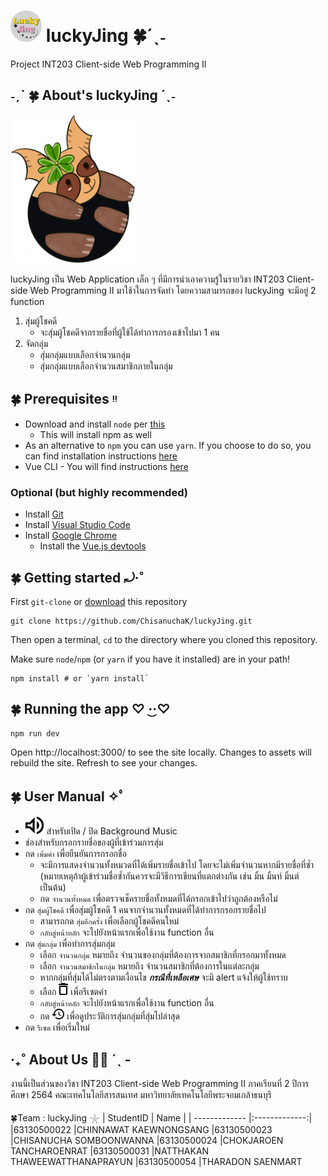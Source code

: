 # <img src="./src/assets/img/logo.png" width="50">  luckyJing 🍀´ˎ˗
Project INT203 Client-side Web Programming II 

## ˗ˏˋ 🍀 About's luckyJing ´ˎ˗
<img src="./src/assets/img/mascot.png" width="200">

luckyJing เป็น Web Application เล็ก ๆ ที่มีการนำเอาความรู้ในรายวิชา INT203 Client-side Web Programming II มาใช้าในการจัดทำ
โดยความสามารถของ luckyJing จะมีอยู่ 2 function
1. สุ่มผู้โชคดี
    * จะสุ่มผู้โชคดีจากรายชื่อที่ผู้ใช้ได้ทำการกรองเข้าไปมา 1 คน 
2. จัดกลุ่ม
    * สุ่มกลุ่มแบบเลือกจำนวนกลุ่ม
    * สุ่มกลุ่มแบบเลือกจำนวนสมาชิกภายในกลุ่ม
    
 ## 🍀 Prerequisites ᵎᵎ 
 * Download and install `node` per [this](https://nodejs.org/en/download/)
    * This will install npm as well
 * As an alternative to `npm` you can use `yarn`. If you choose to do so, you can find installation instructions [here](https://classic.yarnpkg.com/en/)
 * Vue CLI - You will find instructions [here](https://cli.vuejs.org/)
 ### Optional (but highly recommended)
* Install [Git](https://git-scm.com/downloads)
* Install [Visual Studio Code](https://code.visualstudio.com/)
* Install [Google Chrome](https://www.google.com/chrome/index.html)
    * Install the [Vue.js devtools](https://chrome.google.com/webstore/detail/vuejs-devtools/nhdogjmejiglipccpnnnanhbledajbpd?hl=en)
   
## 🍀 Getting started ⤾·˚
First `git-clone` or [download](https://github.com/ChisanuchaK/luckyJing/tree/main) this repository
```
git clone https://github.com/ChisanuchaK/luckyJing.git
```
Then open a terminal, `cd` to the directory where you cloned this repository.

Make sure `node`/`npm` (or `yarn` if you have it installed) are in your path!
```
npm install # or `yarn install`
```
## 🍀 Running the app ♡   ·͜·♡
```
npm run dev
```
Open http://localhost:3000/ to see the site locally. Changes to assets will rebuild the site. Refresh to see your changes.

## 🍀 User Manual ✧ﾟ
* <img src="./src/assets/img/sound.png" width="30"> 
   สำหรับเปิด / ปิด Background Music 
* ช่องสำหรับกรอกรายชื่อของผู้ที่เข้าร่วมการสุ่ม
* กด `เพิ่มค่า` เพื่อยืนยันการกรอกชื่อ
  * จะมีการแสดงจำนวนทั้งหมวดที่ได้เพิ่มรายชื่อเข้าไป โดยจะไม่เพิ่มจำนวนหากมีรายชื่อที่ซ้ำ (หมายเหตุถ้าผู้เข้าร่วมชื่อซ้ำกันควรจะมีวิธีการเขียนที่แตกต่างกัน เช่น มิ้น มิ้นท์ มิ้นต์ เป็นต้น)
  * กด `จำนวนทั้งหมด` เพื่อตรวจเช็ครายชื่อทั้งหมดที่ได้กรอกเข้าไปว่าถูกต้องหรือไม่
* กด `สุ่มผู้โชคดี` เพื่อสุ่มผู้โชคดี 1 คนจากจำนวนทั้งหมดที่ได้ทำการกรอกรายชื่อไป
  * สามารถกด `สุ่มอีกครั้ง` เพื่อเลือกผู้โชคดีคนใหม่
  * `กลับสู่หน้าหลัก` จะไปยังหน้าแรกเพื่อใช้งาน function อื่น
* กด `สุ่มกลุ่ม` เพื่อทำการสุ่มกลุ่ม
  * เลือก `จำนวนกลุ่ม` หมายถึง จำนวนของกลุ่มที่ต้องการจากสมาชิกที่กรอกมาทั้งหมด
  * เลือก `จำนวนสมาชิกในกลุ่ม` หมายถึง จำนวนสมาชิกที่ต้องการในแต่ละกลุ่ม
  * หากกลุ่มที่สุ่มได้ไม่ตรงตามเงื่อนไข ***กรณีที่เหลือเศษ*** จะมี alert แจ้งให้ผู้ใช้ทราบ
  * เลือก  <img src="./src/assets/img/deletenumberG.png" width="15">  เพื่อรีเซตค่า
  *  `กลับสู่หน้าหลัก` จะไปยังหน้าแรกเพื่อใช้งาน function อื่น
  *  กด <img src="./src/assets/img/history.png" width="20"> เพื่อดูประวัติการสุ่มกลุ่มที่สุ่มไปล่าสุด
* กด `รีเซต` เพื่อเริ่มใหม่

## ‧₊˚ About Us 🖐🏻 ˊˎ -
งานนี้เป็นส่วนของวิชา INT203 Client-side Web Programming II ภาคเรียนที่ 2 ปีการศึกษา 2564 คณะเทคโนโลยีสารสนเทศ มหาวิทยาลัยเทคโนโลยีพระจอมเกล้าธนบุรี

🍀Team : luckyJing 𓇼
| StudentID     | Name     | 
| ------------- |:-------------:| 
|63130500022    |CHINNAWAT KAEWNONGSANG
|63130500023    |CHISANUCHA SOMBOONWANNA
|63130500024    |CHOKJAROEN TANCHAROENRAT
|63130500031    |NATTHAKAN THAWEEWATTHANAPRAYUN
|63130500054    |THARADON SAENMART
